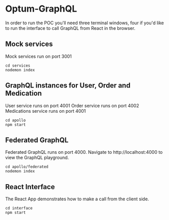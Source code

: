 # Optum-GraphQL
In order to run the POC you'll need three terminal windows, four if you'd like to run the interface to call GraphQL from React in the browser. 

## Mock services
Mock services run on port 3001
```
cd services
nodemon index
```

## GraphQL instances for User, Order and Medication
User service runs on port 4001
Order service runs on port 4002
Medications service runs on port 4001
```
cd apollo
npm start
```

## Federated GraphQL
Federated GraphQL runs on port 4000. Navigate to http://localhost:4000 to view the GraphQL playground.
```
cd apollo/federated
nodemon index
```

## React Interface
The React App demonstrates how to make a call from the client side. 
```
cd interface
npm start 
```


